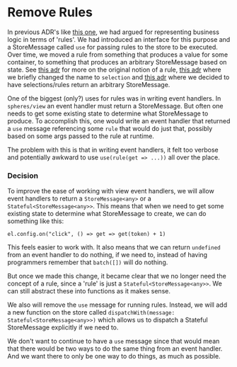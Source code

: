 # Remove Rules

In previous ADR's like [this one](./008_rules.md), we had argued for
representing business logic in terms of 'rules'. We had introduced
an interface for this purpose and a StoreMessage called `use` for
passing rules to the store to be executed. Over time, we moved a rule
from something that produces a value for some container, to something
that produces an arbitrary StoreMessage based on state. See
[this adr](./009_rule_type_args.md) for more on the original notion of
a rule, [this adr](./016_query_and_selection.md) where we briefly changed
the name to `selection` and [this adr](./019_selection.md) where we decided
to have selections/rules return an arbitrary StoreMessage.

One of the biggest (only?) uses for rules was in writing event handlers.
In `spheres/view` an event handler must return a StoreMessage. But often
one needs to get some existing state to determine what StoreMessage to
produce. To accomplish this, one would write an event handler that
returned a `use` message referencing some `rule` that would do just that,
possibly based on some args passed to the rule at runtime.

The problem with this is that in writing event handlers, it felt too
verbose and potentially awkward to use `use(rule(get => ...))` all over
the place.

### Decision

To improve the ease of working with view event handlers, we will allow
event handlers to return a `StoreMessage<any>` or a `Stateful<StoreMessage<any>>`.
This means that when we need to get some existing state to determine what
StoreMessage to create, we can do something like this:

```
el.config.on("click", () => get => get(token) + 1)
```

This feels easier to work with. It also means that we can return `undefined` from
an event handler to do nothing, if we need to, instead of having programmers
remember that `batch([])` will do nothing.

But once we made this change, it became clear that we no longer need the concept
of a rule, since a 'rule' is just a `Stateful<StoreMessage<any>>`. We can still
abstract these into functions as it makes sense.

We also will remove the `use` message for running rules. Instead, we will add a
new function on the store called `dispatchWith(message: Stateful<StoreMessage<any>>)`
which allows us to dispatch a Stateful StoreMessage explicitly if we need to.

We don't want to continue to have a `use` message since that would mean that
there would be two ways to do the same thing from an event handler. And we want
there to only be one way to do things, as much as possible.
